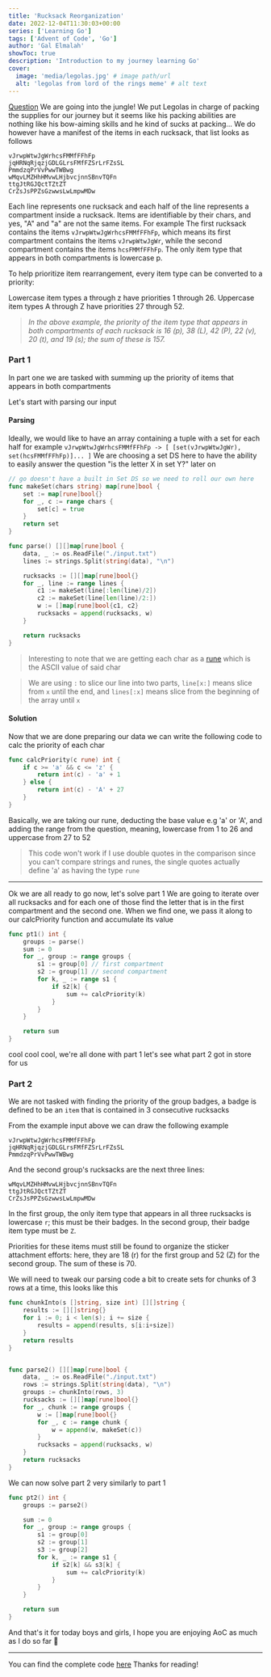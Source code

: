 ```yaml
---
title: 'Rucksack Reorganization'
date: 2022-12-04T11:30:03+00:00
series: ['Learning Go']
tags: ['Advent of Code', 'Go']
author: 'Gal Elmalah'
showToc: true
description: 'Introduction to my journey learning Go'
cover:
  image: 'media/legolas.jpg' # image path/url
  alt: 'legolas from lord of the rings meme' # alt text
---
```


[Question](https://adventofcode.com/2022/day/3)
We are going into the jungle! We put Legolas in charge of packing the supplies for our journey but it seems like his packing abilities are nothing like his bow-aiming skills and he kind of sucks at packing...
We do however have a manifest of the items in each rucksack, that list looks as follows

```
vJrwpWtwJgWrhcsFMMfFFhFp
jqHRNqRjqzjGDLGLrsFMfFZSrLrFZsSL
PmmdzqPrVvPwwTWBwg
wMqvLMZHhHMvwLHjbvcjnnSBnvTQFn
ttgJtRGJQctTZtZT
CrZsJsPPZsGzwwsLwLmpwMDw
```

Each line represents one rucksack and each half of the line represents a compartment inside a rucksack.
Items are identifiable by their chars, and yes, "A" and "a" are not the same items.
For example
The first rucksack contains the items `vJrwpWtwJgWrhcsFMMfFFhFp`, which means its first compartment contains the items `vJrwpWtwJgWr`, while the second compartment contains the items `hcsFMMfFFhFp`. The only item type that appears in both compartments is lowercase p.

To help prioritize item rearrangement, every item type can be converted to a priority:

Lowercase item types a through z have priorities 1 through 26.
Uppercase item types A through Z have priorities 27 through 52.

> _In the above example, the priority of the item type that appears in both compartments of each rucksack is 16 (p), 38 (L), 42 (P), 22 (v), 20 (t), and 19 (s); the sum of these is 157._

### Part 1

In part one we are tasked with summing up the priority of items that appears in both compartments

Let's start with parsing our input

#### Parsing

Ideally, we would like to have an array containing a tuple with a set for each half
for example `vJrwpWtwJgWrhcsFMMfFFhFp -> [ [set(vJrwpWtwJgWr), set(hcsFMMfFFhFp)]... ]`
We are choosing a set DS here to have the ability to easily answer the question "is the letter X in set Y?" later on

```go
// go doesn't have a built in Set DS so we need to roll our own here
func makeSet(chars string) map[rune]bool {
	set := map[rune]bool{}
	for _, c := range chars {
		set[c] = true
	}
	return set
}

func parse() [][]map[rune]bool {
	data, _ := os.ReadFile("./input.txt")
	lines := strings.Split(string(data), "\n")

	rucksacks := [][]map[rune]bool{}
	for _, line := range lines {
		c1 := makeSet(line[:len(line)/2])
		c2 := makeSet(line[len(line)/2:])
		w := []map[rune]bool{c1, c2}
		rucksacks = append(rucksacks, w)
	}

	return rucksacks
}

```

> Interesting to note that we are getting each char as a [rune](https://www.geeksforgeeks.org/rune-in-golang/) which is the ASCII value of said char

> We are using `:` to slice our line into two parts, `line[x:]` means slice from `x` until the end, and `lines[:x]` means slice from the beginning of the array until `x`

#### Solution

Now that we are done preparing our data we can write the following code to calc the priority of each char

```go
func calcPriority(c rune) int {
	if c >= 'a' && c <= 'z' {
		return int(c) - 'a' + 1
	} else {
		return int(c) - 'A' + 27
	}
}
```

Basically, we are taking our rune, deducting the base value e.g 'a' or 'A', and adding the range from the question, meaning, lowercase from 1 to 26 and uppercase from 27 to 52

> This code won't work if I use double quotes in the comparison since you can't compare strings and runes, the single quotes actually define 'a' as having the type `rune`

---

Ok we are all ready to go now, let's solve part 1
We are going to iterate over all rucksacks and for each one of those find the letter that is in the first compartment and the second one.
When we find one, we pass it along to our calcPriority function and accumulate its value

```go
func pt1() int {
	groups := parse()
	sum := 0
	for _, group := range groups {
		s1 := group[0] // first compartment
		s2 := group[1] // second compartment
		for k, _ := range s1 {
			if s2[k] {
				sum += calcPriority(k)
			}
		}
	}

	return sum
}
```

cool cool cool, we're all done with part 1 let's see what part 2 got in store for us

### Part 2

We are not tasked with finding the priority of the group badges, a badge is defined to be an `item` that is contained in 3 consecutive rucksacks

From the example input above we can draw the following example

```
vJrwpWtwJgWrhcsFMMfFFhFp
jqHRNqRjqzjGDLGLrsFMfFZSrLrFZsSL
PmmdzqPrVvPwwTWBwg
```

And the second group's rucksacks are the next three lines:

```
wMqvLMZHhHMvwLHjbvcjnnSBnvTQFn
ttgJtRGJQctTZtZT
CrZsJsPPZsGzwwsLwLmpwMDw
```

In the first group, the only item type that appears in all three rucksacks is lowercase `r`; this must be their badges. In the second group, their badge item type must be `Z`.

Priorities for these items must still be found to organize the sticker attachment efforts: here, they are 18 (r) for the first group and 52 (Z) for the second group. The sum of these is 70.

We will need to tweak our parsing code a bit to create sets for chunks of 3 rows at a time, this looks like this

```go
func chunkInto(s []string, size int) [][]string {
	results := [][]string{}
	for i := 0; i < len(s); i += size {
		results = append(results, s[i:i+size])
	}
	return results
}


func parse2() [][]map[rune]bool {
	data, _ := os.ReadFile("./input.txt")
	rows := strings.Split(string(data), "\n")
	groups := chunkInto(rows, 3)
	rucksacks := [][]map[rune]bool{}
	for _, chunk := range groups {
		w := []map[rune]bool{}
		for _, c := range chunk {
			w = append(w, makeSet(c))
		}
		rucksacks = append(rucksacks, w)
	}
	return rucksacks
}
```

We can now solve part 2 very similarly to part 1

```go
func pt2() int {
	groups := parse2()

	sum := 0
	for _, group := range groups {
		s1 := group[0]
		s2 := group[1]
		s3 := group[2]
		for k, _ := range s1 {
			if s2[k] && s3[k] {
				sum += calcPriority(k)
			}
		}
	}

	return sum
}
```

And that's it for today boys and girls, I hope you are enjoying AoC as much as I do so far 🙂

---

You can find the complete code [here](https://gist.github.com/galElmalah/3830293074bad10cde7d7b949e87f0a5)
Thanks for reading!
